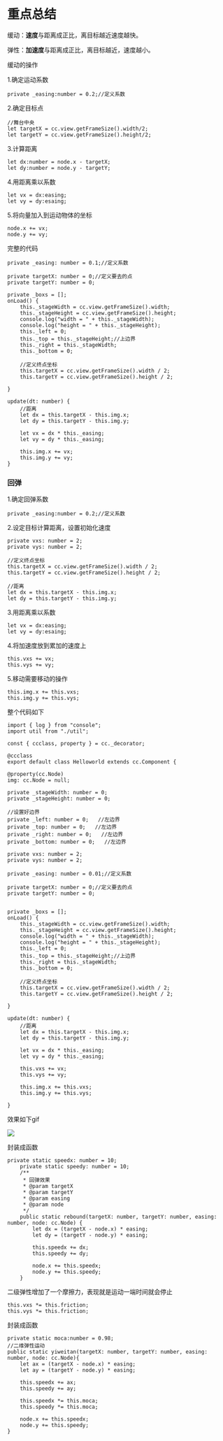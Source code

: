 # 重点总结

缓动：**速度**与距离成正比，离目标越近速度越快。

弹性：**加速度**与距离成正比，离目标越近，速度越小。

缓动的操作

1.确定运动系数

	private _easing:number = 0.2;//定义系数

2.确定目标点

	//舞台中央
	let targetX = cc.view.getFrameSize().width/2;
	let targetY = cc.view.getFrameSize().height/2;

3.计算距离

	let dx:number = node.x - targetX;
	let dy:number = node.y - targetY;

4.用距离乘以系数

	let vx = dx:easing;
	let vy = dy:esaing;

5.将向量加入到运动物体的坐标

	node.x += vx;
	node.y += vy;

完整的代码
	
	private _easing: number = 0.1;//定义系数

    private targetX: number = 0;//定义要去的点
    private targetY: number = 0;

    private _boxs = [];
    onLoad() {
        this._stageWidth = cc.view.getFrameSize().width;
        this._stageHeight = cc.view.getFrameSize().height;
        console.log("width = " + this._stageWidth);
        console.log("height = " + this._stageHeight);
        this._left = 0;
        this._top = this._stageHeight;//上边界
        this._right = this._stageWidth;
        this._bottom = 0;

        //定义终点坐标
        this.targetX = cc.view.getFrameSize().width / 2;
        this.targetY = cc.view.getFrameSize().height / 2;

    }

    update(dt: number) {
        //距离
        let dx = this.targetX - this.img.x;
        let dy = this.targetY - this.img.y;

        let vx = dx * this._easing;
        let vy = dy * this._easing;

        this.img.x += vx;
        this.img.y += vy;
    }


### 回弹

1.确定回弹系数

	private _easing:number = 0.2;//定义系数

2.设定目标计算距离，设置初始化速度

	private vxs: number = 2;
    private vys: number = 2;

	//定义终点坐标
    this.targetX = cc.view.getFrameSize().width / 2;
    this.targetY = cc.view.getFrameSize().height / 2;
	
	//距离
    let dx = this.targetX - this.img.x;
    let dy = this.targetY - this.img.y;
	
3.用距离乘以系数

	let vx = dx:easing;
	let vy = dy:esaing;

4.将加速度放到累加的速度上
	
	this.vxs += vx;
    this.vys += vy; 

5.移动需要移动的操作

	this.img.x += this.vxs;
    this.img.y += this.vys;

整个代码如下

	import { log } from "console";
	import util from "./util";
	
	const { ccclass, property } = cc._decorator;
	
	@ccclass
	export default class Helloworld extends cc.Component {

    @property(cc.Node)
    img: cc.Node = null;

    private _stageWidth: number = 0;
    private _stageHeight: number = 0;

    //设置好边界
    private _left: number = 0;   //左边界
    private _top: number = 0;   //左边界
    private _right: number = 0;   //左边界
    private _bottom: number = 0;   //左边界

    private vxs: number = 2;
    private vys: number = 2;

    private _easing: number = 0.01;//定义系数

    private targetX: number = 0;//定义要去的点
    private targetY: number = 0;


    private _boxs = [];
    onLoad() {
        this._stageWidth = cc.view.getFrameSize().width;
        this._stageHeight = cc.view.getFrameSize().height;
        console.log("width = " + this._stageWidth);
        console.log("height = " + this._stageHeight);
        this._left = 0;
        this._top = this._stageHeight;//上边界
        this._right = this._stageWidth;
        this._bottom = 0;

        //定义终点坐标
        this.targetX = cc.view.getFrameSize().width / 2;
        this.targetY = cc.view.getFrameSize().height / 2;

    }

    update(dt: number) {
        //距离
        let dx = this.targetX - this.img.x;
        let dy = this.targetY - this.img.y;

        let vx = dx * this._easing;
        let vy = dy * this._easing;

        this.vxs += vx;
        this.vys += vy; 

        this.img.x += this.vxs;
        this.img.y += this.vys;

    }

效果如下gif

![](https://github.com/Nick19861111/animation/blob/main/5/screenity.gif)


封装成函数
	
	private static speedx: number = 10;
	    private static speedy: number = 10;
	    /**
	     * 回弹效果
	     * @param targetX 
	     * @param targetY 
	     * @param easing 
	     * @param node 
	     */
	    public static rebound(targetX: number, targetY: number, easing: number, node: cc.Node) {
	        let dx = (targetX - node.x) * easing;
	        let dy = (targetY - node.y) * easing;
	
	        this.speedx += dx;
	        this.speedy += dy;
	
	        node.x += this.speedx;
	        node.y += this.speedy;
	    }

二级弹性增加了一个摩擦力，表现就是运动一端时间就会停止
	
	this.vxs *= this.friction;
    this.vys *= this.friction;

封装成函数

	private static moca:number = 0.98;
	//二维弹性运动
    public static yiweitan(targetX: number, targetY: number, easing: number, node: cc.Node){
        let ax = (targetX - node.x) * easing;
        let ay = (targetY - node.y) * easing;

        this.speedx += ax;
        this.speedy += ay;

        this.speedx *= this.moca;
        this.speedy *= this.moca;

        node.x += this.speedx;
        node.y += this.speedy;
    }



